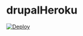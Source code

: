 # drupalHeroku


[![Deploy](https://www.herokucdn.com/deploy/button.png)](https://heroku.com/deploy?template=https://github.com/MKathe/DrupalHeroku/tree/master/)

